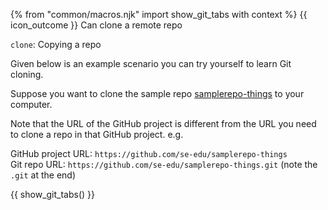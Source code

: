 {% from "common/macros.njk" import show_git_tabs with context %}
<span id="outcomes">{{ icon_outcome }} Can clone a remote repo</span>

<span id="title">`clone`: Copying a repo</span>

<div id="body">

Given below is an example scenario you can try yourself to learn Git <trigger trigger="click" for="modal:gitCloning-rcsCloning">cloning</trigger>.

<modal large header="Project Management → Revision Control → Remote Repositories →" id="modal:gitCloning-rcsCloning">
  <include src="..\..\revisionControl\remoteRepositories\text.md#section-cloning"/>
</modal>

Suppose you want to clone the sample repo [samplerepo-things](https://github.com/se-edu/samplerepo-things) to your computer.

<box type="warning" seamless>

Note that the URL of the GitHub project is different from the URL you need to clone a repo in that GitHub project.
e.g.

GitHub project URL: `https://github.com/se-edu/samplerepo-things` <br>
Git repo URL: `https://github.com/se-edu/samplerepo-things.git` (note the `.git` at the end)

</box>

{{ show_git_tabs() }}

</div>

<div id="extras">
</div>
